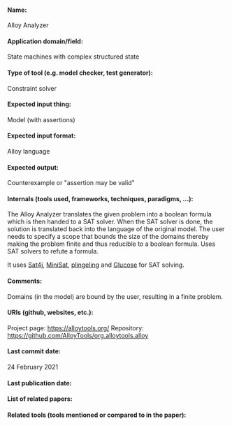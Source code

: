 #### Name:
Alloy Analyzer

#### Application domain/field:
State machines with complex structured state

#### Type of tool (e.g. model checker, test generator):
Constraint solver

#### Expected input thing:
Model (with assertions)

#### Expected input format:
Alloy language

#### Expected output:
Counterexample or "assertion may be valid"

#### Internals (tools used, frameworks, techniques, paradigms, ...):
The Alloy Analyzer translates the given problem into a boolean formula which is then handed to a SAT solver. When the SAT solver is done, the solution is translated back into the language of the original model. The user needs to specify a scope that bounds the size of the domains thereby making the problem finite and thus reducible to a boolean formula.
Uses SAT solvers to refute a formula.

It uses [Sat4j](Sat4j.md), [MiniSat](SAT/MiniSat.md), [plingeling](SAT/plingeling.md) and [Glucose](SAT/Glucose.md) for SAT solving.

#### Comments:
Domains (in the model) are bound by the user, resulting in a finite problem.

#### URIs (github, websites, etc.):
Project page: https://alloytools.org/
Repository: https://github.com/AlloyTools/org.alloytools.alloy

#### Last commit date:
24 February 2021

#### Last publication date:

#### List of related papers:

#### Related tools (tools mentioned or compared to in the paper):
